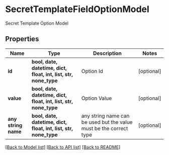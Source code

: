 # SecretTemplateFieldOptionModel

Secret Template Option Model

## Properties
Name | Type | Description | Notes
------------ | ------------- | ------------- | -------------
**id** | **bool, date, datetime, dict, float, int, list, str, none_type** | Option Id | [optional] 
**value** | **bool, date, datetime, dict, float, int, list, str, none_type** | Option Value | [optional] 
**any string name** | **bool, date, datetime, dict, float, int, list, str, none_type** | any string name can be used but the value must be the correct type | [optional]

[[Back to Model list]](../README.md#documentation-for-models) [[Back to API list]](../README.md#documentation-for-api-endpoints) [[Back to README]](../README.md)


